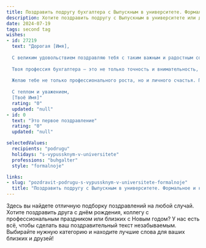 ```yaml
---
title: Поздравить подругу бухгалтера с Выпускным в университете. Формальное и красивое
description: Хотите поздравить подругу с Выпускным в университете или другим праздником? Наш ИИ создаст незабываемое поздравление, а вы обязательно выделитесь среди других.  
date: 2024-07-19
tags: second tag
wishes:
- id: 27219
  text: "Дорогая [Имя],
  
  С великим удовольствием поздравляю тебя с таким важным и радостным событием – выпускным вечером университета! Этот день стал воплощением твоих усилий, стремлений и достижений. Ты прошла долгий путь, преодолела все трудности и сегодня сияешь, как звезда на этом празднике.
  
  Твоя профессия бухгалтера – это не только точность и внимательность, но и умение видеть большую картину, управлять финансами и принимать важные решения. Ты уже сейчас продемонстрировала эти качества и я уверена, что твои знания и навыки откроют перед тобой множество возможностей.
  
  Желаю тебе не только профессионального роста, но и личного счастья. Пусть каждый день приносит тебе радость и удовлетворение от выполненной работы. Ты заслуживаешь всего самого лучшего!
  
  С теплом и уважением,
  [Твоё Имя]"
  rating: "0"
  updated: "null"
- id: 0
  text: "Это первое поздравление"
  rating: "0"
  updated: "null"

selectedValues:
  recipients: "podrugu"
  holidays: "s-vypussknym-v-universitete"
  professions: "buhgalter"
  style: "formalnoje"

links:
- slug: "pozdravit-podrugu-s-vypussknym-v-universitete-formalnoje"
  title: "Поздравить подругу с Выпускным в университете. Формальное и красивое"
---
```


Здесь вы найдете отличную подборку поздравлений на любой случай. 
Хотите поздравить друга с днём рождения, коллегу с профессиональным праздником или близких с Новым годом? У нас есть всё, чтобы сделать ваш поздравительный текст незабываемым. Выбирайте нужную категорию и находите лучшие слова для ваших близких и друзей!
